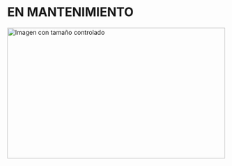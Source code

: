 # EN MANTENIMIENTO #
<img src="/home/valeria/Imágenes/mantenimiento.png" alt="Imagen con tamaño controlado" width="500" height="300" />


